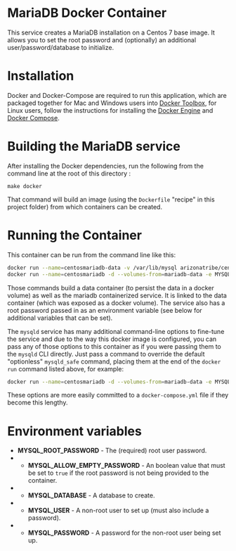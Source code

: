 # MariaDB Docker Container

This service creates a MariaDB installation on a Centos 7 base image. It allows you to set the root password and
(optionally) an additional user/password/database to initialize. 
 
# Installation

Docker and Docker-Compose are required to run this application, which are packaged 
together for Mac and Windows users into [Docker Toolbox](https://www.docker.com/products/docker-toolbox),
for Linux users, follow the instructions for installing  the 
[Docker Engine](https://docs.docker.com/engine/installation/) and [Docker Compose](https://docs.docker.com/compose/install/).

# Building the MariaDB service

After installing the Docker dependencies, run the following from the command line 
at the root of this directory :

```
make docker
```

That command will build an image (using the `Dockerfile` "recipe" in this project folder)
from which containers can be created.

# Running the Container

This container can be run from the command line like this:

```bash
docker run --name=centosmariadb-data -v /var/lib/mysql arizonatribe/centosmariadb /bin/bash
docker run --name=centosmariadb -d --volumes-from=mariadb-data -e MYSQL_ROOT_PASSWORD=<password> arizonatribe/centosmariadb
```

Those commands build a data container (to persist the data in a docker volume) 
as well as the mariadb containerized service. It is linked to the data container (which was exposed as a 
docker volume). The service also has a root password passed in as an environment
variable (see below for additional variables that can be set).

The `mysqld` service has many additional command-line options to fine-tune the service
and due to the way this docker image is configured, you can pass any of those options
to this container as if you were passing them to the `mysqld` CLI directly. Just
pass a command to override the default "optionless" `mysqld_safe` command, placing
them at the end of the `docker run` command listed above, for example:

```bash
docker run --name=centosmariadb -d --volumes-from=mariadb-data -e MYSQL_ROOT_PASSWORD=<password> centosmariadb mysqld_safe --log-error=/var/log/mysql.err --pid-file=/var/run/mysqld.pid
```
These options are more easily committed to a `docker-compose.yml` file if they become this lengthy.

# Environment variables

* __MYSQL_ROOT_PASSWORD__ - The (required) root user password.
* * __MYSQL_ALLOW_EMPTY_PASSWORD__ - An boolean value that must be set to `true` if the root password is not being provided to the container. 
* * __MYSQL_DATABASE__ - A database to create.
* * __MYSQL_USER__ - A non-root user to set up (must also include a password).
* * __MYSQL_PASSWORD__ - A password for the non-root user being set up.
